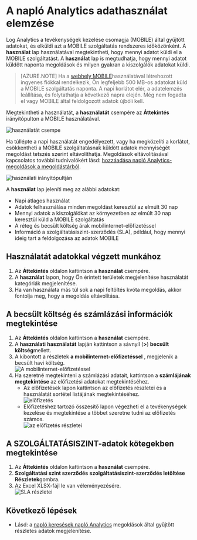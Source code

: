 <properties
    pageTitle="Log Analytics adathasználat elemzése |} Microsoft Azure"
    description="Log Analytics a használat lap használatával megtekintheti, hogy mennyi adatot küldi el a MOBILE szolgáltatást."
    services="log-analytics"
    documentationCenter=""
    authors="bandersmsft"
    manager="jwhit"
    editor=""/>

<tags
    ms.service="log-analytics"
    ms.workload="na"
    ms.tgt_pltfrm="na"
    ms.devlang="na"
    ms.topic="get-started-article"
    ms.date="08/11/2016"
    ms.author="banders"/>

# <a name="analyze-data-usage-in-log-analytics"></a>A napló Analytics adathasználat elemzése

Log Analytics a tevékenységek kezelése csomagja (MOBILE) által gyűjtött adatokat, és elküldi azt a MOBILE szolgáltatás rendszeres időközönként.  A **használat** lap használatával megtekintheti, hogy mennyi adatot küldi el a MOBILE szolgáltatást. A **használat** lap is megtudhatja, hogy mennyi adatot küldött naponta megoldások és milyen gyakran a kiszolgálók adatokat küldi.

>[AZURE.NOTE] Ha a [webhely MOBILE](http://www.microsoft.com/oms)használatával létrehozott ingyenes fiókkal rendelkezik, Ön legfeljebb 500 MB-os adatokat küld a MOBILE szolgáltatás naponta. A napi korlátot elér, a adatelemzés leállítása, és folytathatja a következő napra elején. Még nem fogadta el vagy MOBILE által feldolgozott adatok újbóli kell.

Megtekintheti a használatát, a **használatát** csempére az **Áttekintés** irányítópulton a MOBILE használatával.

![használatát csempe](./media/log-analytics-usage/usage-tile.png)

Ha túllépte a napi használatát engedélyezett, vagy ha megközelíti a korlátot, csökkentheti a MOBILE szolgáltatásnak küldött adatok mennyiségét megoldást tetszés szerint eltávolíthatja. Megoldások eltávolításával kapcsolatos további tudnivalókért lásd: [hozzáadása napló Analytics-megoldások a megoldástárból](log-analytics-add-solutions.md).

![használati irányítópultján](./media/log-analytics-usage/usage-dashboard.png)

A **használat** lap jeleníti meg az alábbi adatokat:

- Napi átlagos használat
- Adatok felhasználása minden megoldást keresztül az elmúlt 30 nap
- Mennyi adatok a kiszolgálókat az környezetben az elmúlt 30 nap keresztül küld a MOBILE szolgáltatás
- A réteg és becsült költség árak mobilinternet-előfizetéssel
- Információ a szolgáltatásiszint-szerződés (SLA), például, hogy mennyi ideig tart a feldolgozása az adatok MOBILE

## <a name="to-work-with-usage-data"></a>Használatát adatokkal végzett munkához

1. Az **Áttekintés** oldalon kattintson a **használat** csempére.
2. A **használat** lapon, hogy Ön érintett területek megjelenítése használatát kategóriák megjelenítése.
3. Ha van használata más túl sok a napi feltöltés kvóta megoldás, akkor fontolja meg, hogy a megoldás eltávolítása.

## <a name="to-view-your-estimated-cost-and-billing-information"></a>A becsült költség és számlázási információk megtekintése
1. Az **Áttekintés** oldalon kattintson a **használat** csempére.
2. A **használati** **használatát** lapján kattintson a sávnyíl (**>**) **becsült költség**mellett.
3. A kibontott a részletek **a mobilinternet-előfizetéssel** , megjelenik a becsült havi költség.  
    ![A mobilinternet-előfizetéssel](./media/log-analytics-usage/usage-data-plan.png)
4. Ha szeretné megtekinteni a számlázási adatait, kattintson a **számlájának megtekintése** az előfizetési adatokat megtekintéséhez.
    - Az előfizetések lapon kattintson az előfizetés részletei és a használatát sortétel listájának megtekintéséhez.  
        ![előfizetés](./media/log-analytics-usage/usage-sub01.png)
    - Előfizetéshez tartozó összesítő lapon végezheti el a tevékenységek kezelése és megtekintése a többet szeretne tudni az előfizetés számos.  
        ![az előfizetés részletei](./media/log-analytics-usage/usage-sub02.png)

## <a name="to-view-data-batches-for-your-sla"></a>A SZOLGÁLTATÁSISZINT-adatok kötegekben megtekintése
1. Az **Áttekintés** oldalon kattintson a **használat** csempére.
2. **Szolgáltatási szint szerződés** **szolgáltatásiszint-szerződés letöltése Részletek**gombra.
3. Az Excel XLSX-fájl le van véleményezésére.  
    ![SLA részletei](./media/log-analytics-usage/usage-sla-details.png)

## <a name="next-steps"></a>Következő lépések

- Lásd: a [napló keresések napló Analytics](log-analytics-log-searches.md) megoldások által gyűjtött részletes adatok megjelenítése.
